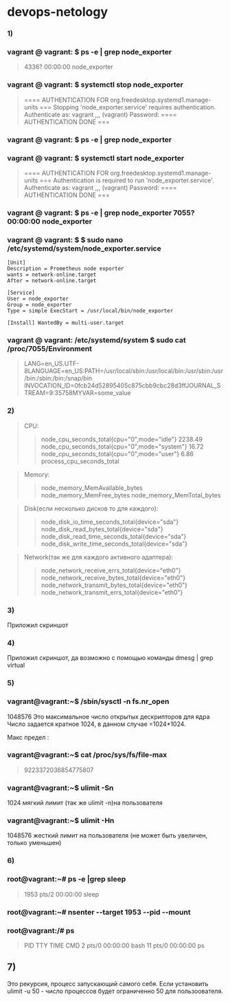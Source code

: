 # devops-netology

### 1)
### vagrant @ vagrant: $ ps -e | grep node_exporter
>4336? 00:00:00 node_exporter 
### vagrant @ vagrant: $ systemctl stop node_exporter 
>==== AUTHENTICATION FOR org.freedesktop.systemd1.manage-units 
=== Stopping 'node_exporter.service' requires authentication. Authenticate as: vagrant ,,, (vagrant) Password: 
==== AUTHENTICATION DONE === 
### vagrant @ vagrant: $ ps -e | grep node_exporter 
### vagrant @ vagrant: $ systemctl start node_exporter 
>==== AUTHENTICATION FOR org.freedesktop.systemd1.manage-units 
=== Authentication is required to run 'node_exporter.service'. Authenticate as: vagrant ,,, (vagrant) Password: ==== AUTHENTICATION DONE === 
### vagrant @ vagrant: $ ps -e | grep node_exporter 7055? 00:00:00 node_exporter 
### vagrant @ vagrant: $ $ sudo nano /etc/systemd/system/node_exporter.service 
```editorconfig
[Unit] 
Description = Prometheus node exporter 
wants = network-online.target 
After = network-online.target

[Service] 
User = node_exporter 
Group = node_exporter 
Type = simple ExecStart = /usr/local/bin/node_exporter

[Install] WantedBy = multi-user.target 
```
### vagrant @ vagrant: /etc/systemd/system $ sudo cat /proc/7055/Environment 
>LANG=en_US.UTF-8LANGUAGE=en_US:PATH=/usr/local/sbin:/usr/local/bin:/usr/sbin:/usr/bin:/sbin:/bin:/snap/bin
INVOCATION_ID=0fcb24d52895405c875cbb9cbc28d3ffJOURNAL_STREAM=9:35758MYVAR=some_value

### 2)
>CPU:
>>    node_cpu_seconds_total{cpu="0",mode="idle"} 2238.49
    node_cpu_seconds_total{cpu="0",mode="system"} 16.72
    node_cpu_seconds_total{cpu="0",mode="user"} 6.86
    process_cpu_seconds_total
    
>Memory:
>>    node_memory_MemAvailable_bytes 
    node_memory_MemFree_bytes
    node_memory_MemTotal_bytes
    
>Disk(если несколько дисков то для каждого):
>>    node_disk_io_time_seconds_total{device="sda"} 
    node_disk_read_bytes_total{device="sda"} 
    node_disk_read_time_seconds_total{device="sda"} 
    node_disk_write_time_seconds_total{device="sda"}
    
>Network(так же для каждого активного адаптера):
>>    node_network_receive_errs_total{device="eth0"} 
    node_network_receive_bytes_total{device="eth0"} 
    node_network_transmit_bytes_total{device="eth0"}
    node_network_transmit_errs_total{device="eth0"}
 ### 3)
Приложил скриншот
 ### 4)
Приложил скриншот, да возможно с помощью команды dmesg | grep virtual
 ### 5) 
### vagrant@vagrant:~$ /sbin/sysctl -n fs.nr_open
1048576
Это максимальное число открытых дескрипторов для ядра
Число задается кратное 1024, в данном случае =1024*1024. 

Макс предел :
### vagrant@vagrant:~$ cat /proc/sys/fs/file-max
>9223372036854775807

### vagrant@vagrant:~$ ulimit -Sn
1024
мягкий лимит (так же ulimit -n)на пользователя

### vagrant@vagrant:~$ ulimit -Hn
1048576
жесткий лимит на пользователя (не может быть увеличен, только уменьшен)

### 6)
### root@vagrant:~# ps -e |grep sleep
 >  1953 pts/2    00:00:00 sleep
   
### root@vagrant:~# nsenter --target 1953 --pid --mount

### root@vagrant:/# ps
>    PID TTY          TIME CMD
      2 pts/0    00:00:00 bash
     11 pts/0    00:00:00 ps
> 
## 7)
Это рекурсия, процесс запускающий самого себя.
Если установить ulimit -u 50 - число процессов будет ограниченно 50 для пользоователя. 


